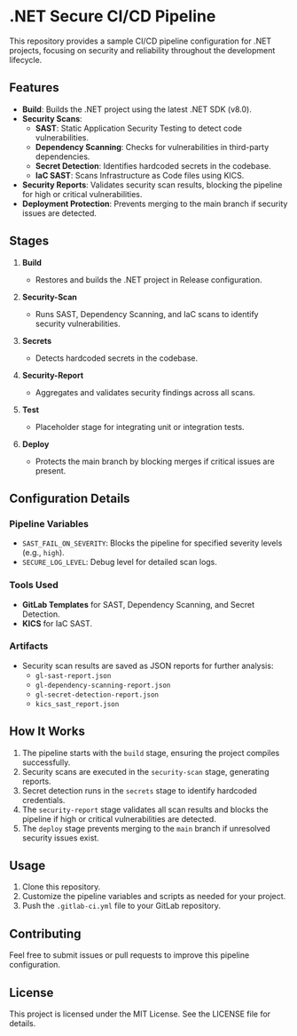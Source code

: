 # .NET Secure CI/CD Pipeline

This repository provides a sample CI/CD pipeline configuration for .NET projects, focusing on security and reliability throughout the development lifecycle.

## Features

- **Build**: Builds the .NET project using the latest .NET SDK (v8.0).
- **Security Scans**:
  - **SAST**: Static Application Security Testing to detect code vulnerabilities.
  - **Dependency Scanning**: Checks for vulnerabilities in third-party dependencies.
  - **Secret Detection**: Identifies hardcoded secrets in the codebase.
  - **IaC SAST**: Scans Infrastructure as Code files using KICS.
- **Security Reports**: Validates security scan results, blocking the pipeline for high or critical vulnerabilities.
- **Deployment Protection**: Prevents merging to the main branch if security issues are detected.

## Stages

1. **Build**
   - Restores and builds the .NET project in Release configuration.

2. **Security-Scan**
   - Runs SAST, Dependency Scanning, and IaC scans to identify security vulnerabilities.

3. **Secrets**
   - Detects hardcoded secrets in the codebase.

4. **Security-Report**
   - Aggregates and validates security findings across all scans.

5. **Test**
   - Placeholder stage for integrating unit or integration tests.

6. **Deploy**
   - Protects the main branch by blocking merges if critical issues are present.

## Configuration Details

### Pipeline Variables
- `SAST_FAIL_ON_SEVERITY`: Blocks the pipeline for specified severity levels (e.g., `high`).
- `SECURE_LOG_LEVEL`: Debug level for detailed scan logs.

### Tools Used
- **GitLab Templates** for SAST, Dependency Scanning, and Secret Detection.
- **KICS** for IaC SAST.

### Artifacts
- Security scan results are saved as JSON reports for further analysis:
  - `gl-sast-report.json`
  - `gl-dependency-scanning-report.json`
  - `gl-secret-detection-report.json`
  - `kics_sast_report.json`

## How It Works

1. The pipeline starts with the `build` stage, ensuring the project compiles successfully.
2. Security scans are executed in the `security-scan` stage, generating reports.
3. Secret detection runs in the `secrets` stage to identify hardcoded credentials.
4. The `security-report` stage validates all scan results and blocks the pipeline if high or critical vulnerabilities are detected.
5. The `deploy` stage prevents merging to the `main` branch if unresolved security issues exist.

## Usage

1. Clone this repository.
2. Customize the pipeline variables and scripts as needed for your project.
3. Push the `.gitlab-ci.yml` file to your GitLab repository.

## Contributing

Feel free to submit issues or pull requests to improve this pipeline configuration.

## License

This project is licensed under the MIT License. See the LICENSE file for details.
